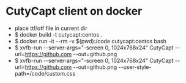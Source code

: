 # CutyCapt client on docker

- place ttf/otf file in current dir
- $ docker build -t cutycapt:centos .
- $ docker run -it --rm -v $(pwd):/code cutycapt:centos bash
- $ xvfb-run --server-args="-screen 0, 1024x768x24" CutyCapt --url=https://github.com --out=github.png 
- $ xvfb-run --server-args="-screen 0, 1024x768x24" CutyCapt --url=https://github.com --out=github.png --user-style-path=/code/custom.css


